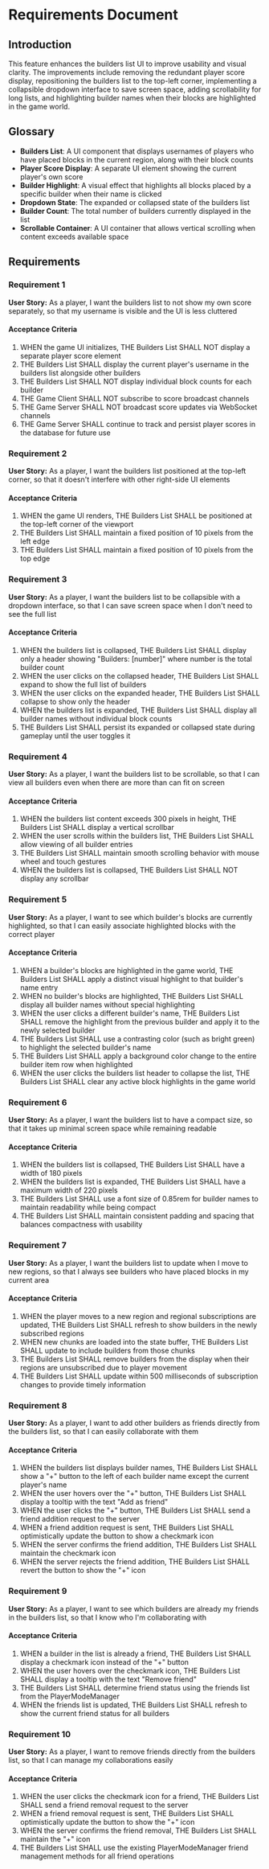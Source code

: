# Requirements Document

## Introduction

This feature enhances the builders list UI to improve usability and visual clarity. The improvements include removing the redundant player score display, repositioning the builders list to the top-left corner, implementing a collapsible dropdown interface to save screen space, adding scrollability for long lists, and highlighting builder names when their blocks are highlighted in the game world.

## Glossary

- **Builders List**: A UI component that displays usernames of players who have placed blocks in the current region, along with their block counts
- **Player Score Display**: A separate UI element showing the current player's own score
- **Builder Highlight**: A visual effect that highlights all blocks placed by a specific builder when their name is clicked
- **Dropdown State**: The expanded or collapsed state of the builders list
- **Builder Count**: The total number of builders currently displayed in the list
- **Scrollable Container**: A UI container that allows vertical scrolling when content exceeds available space

## Requirements

### Requirement 1

**User Story:** As a player, I want the builders list to not show my own score separately, so that my username is visible and the UI is less cluttered

#### Acceptance Criteria

1. WHEN the game UI initializes, THE Builders List SHALL NOT display a separate player score element
2. THE Builders List SHALL display the current player's username in the builders list alongside other builders
3. THE Builders List SHALL NOT display individual block counts for each builder
4. THE Game Client SHALL NOT subscribe to score broadcast channels
5. THE Game Server SHALL NOT broadcast score updates via WebSocket channels
6. THE Game Server SHALL continue to track and persist player scores in the database for future use

### Requirement 2

**User Story:** As a player, I want the builders list positioned at the top-left corner, so that it doesn't interfere with other right-side UI elements

#### Acceptance Criteria

1. WHEN the game UI renders, THE Builders List SHALL be positioned at the top-left corner of the viewport
2. THE Builders List SHALL maintain a fixed position of 10 pixels from the left edge
3. THE Builders List SHALL maintain a fixed position of 10 pixels from the top edge

### Requirement 3

**User Story:** As a player, I want the builders list to be collapsible with a dropdown interface, so that I can save screen space when I don't need to see the full list

#### Acceptance Criteria

1. WHEN the builders list is collapsed, THE Builders List SHALL display only a header showing "Builders: [number]" where number is the total builder count
2. WHEN the user clicks on the collapsed header, THE Builders List SHALL expand to show the full list of builders
3. WHEN the user clicks on the expanded header, THE Builders List SHALL collapse to show only the header
4. WHEN the builders list is expanded, THE Builders List SHALL display all builder names without individual block counts
5. THE Builders List SHALL persist its expanded or collapsed state during gameplay until the user toggles it

### Requirement 4

**User Story:** As a player, I want the builders list to be scrollable, so that I can view all builders even when there are more than can fit on screen

#### Acceptance Criteria

1. WHEN the builders list content exceeds 300 pixels in height, THE Builders List SHALL display a vertical scrollbar
2. WHEN the user scrolls within the builders list, THE Builders List SHALL allow viewing of all builder entries
3. THE Builders List SHALL maintain smooth scrolling behavior with mouse wheel and touch gestures
4. WHEN the builders list is collapsed, THE Builders List SHALL NOT display any scrollbar

### Requirement 5

**User Story:** As a player, I want to see which builder's blocks are currently highlighted, so that I can easily associate highlighted blocks with the correct player

#### Acceptance Criteria

1. WHEN a builder's blocks are highlighted in the game world, THE Builders List SHALL apply a distinct visual highlight to that builder's name entry
2. WHEN no builder's blocks are highlighted, THE Builders List SHALL display all builder names without special highlighting
3. WHEN the user clicks a different builder's name, THE Builders List SHALL remove the highlight from the previous builder and apply it to the newly selected builder
4. THE Builders List SHALL use a contrasting color (such as bright green) to highlight the selected builder's name
5. THE Builders List SHALL apply a background color change to the entire builder item row when highlighted
6. WHEN the user clicks the builders list header to collapse the list, THE Builders List SHALL clear any active block highlights in the game world

### Requirement 6

**User Story:** As a player, I want the builders list to have a compact size, so that it takes up minimal screen space while remaining readable

#### Acceptance Criteria

1. WHEN the builders list is collapsed, THE Builders List SHALL have a width of 180 pixels
2. WHEN the builders list is expanded, THE Builders List SHALL have a maximum width of 220 pixels
3. THE Builders List SHALL use a font size of 0.85rem for builder names to maintain readability while being compact
4. THE Builders List SHALL maintain consistent padding and spacing that balances compactness with usability

### Requirement 7

**User Story:** As a player, I want the builders list to update when I move to new regions, so that I always see builders who have placed blocks in my current area

#### Acceptance Criteria

1. WHEN the player moves to a new region and regional subscriptions are updated, THE Builders List SHALL refresh to show builders in the newly subscribed regions
2. WHEN new chunks are loaded into the state buffer, THE Builders List SHALL update to include builders from those chunks
3. THE Builders List SHALL remove builders from the display when their regions are unsubscribed due to player movement
4. THE Builders List SHALL update within 500 milliseconds of subscription changes to provide timely information

### Requirement 8

**User Story:** As a player, I want to add other builders as friends directly from the builders list, so that I can easily collaborate with them

#### Acceptance Criteria

1. WHEN the builders list displays builder names, THE Builders List SHALL show a "+" button to the left of each builder name except the current player's name
2. WHEN the user hovers over the "+" button, THE Builders List SHALL display a tooltip with the text "Add as friend"
3. WHEN the user clicks the "+" button, THE Builders List SHALL send a friend addition request to the server
4. WHEN a friend addition request is sent, THE Builders List SHALL optimistically update the button to show a checkmark icon
5. WHEN the server confirms the friend addition, THE Builders List SHALL maintain the checkmark icon
6. WHEN the server rejects the friend addition, THE Builders List SHALL revert the button to show the "+" icon

### Requirement 9

**User Story:** As a player, I want to see which builders are already my friends in the builders list, so that I know who I'm collaborating with

#### Acceptance Criteria

1. WHEN a builder in the list is already a friend, THE Builders List SHALL display a checkmark icon instead of the "+" button
2. WHEN the user hovers over the checkmark icon, THE Builders List SHALL display a tooltip with the text "Remove friend"
3. THE Builders List SHALL determine friend status using the friends list from the PlayerModeManager
4. WHEN the friends list is updated, THE Builders List SHALL refresh to show the current friend status for all builders

### Requirement 10

**User Story:** As a player, I want to remove friends directly from the builders list, so that I can manage my collaborations easily

#### Acceptance Criteria

1. WHEN the user clicks the checkmark icon for a friend, THE Builders List SHALL send a friend removal request to the server
2. WHEN a friend removal request is sent, THE Builders List SHALL optimistically update the button to show the "+" icon
3. WHEN the server confirms the friend removal, THE Builders List SHALL maintain the "+" icon
4. THE Builders List SHALL use the existing PlayerModeManager friend management methods for all friend operations
